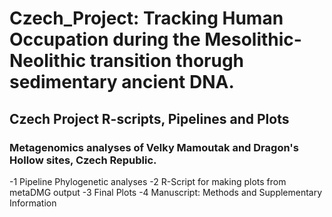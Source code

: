 # Czech_Project: Tracking Human Occupation during the Mesolithic-Neolithic transition thorugh sedimentary ancient DNA.
## Czech Project R-scripts, Pipelines and Plots
### Metagenomics analyses of Velky Mamoutak and Dragon's Hollow sites, Czech Republic. 
-1 Pipeline Phylogenetic analyses
-2 R-Script for making plots from metaDMG output
-3 Final Plots 
-4 Manuscript: Methods and Supplementary Information

